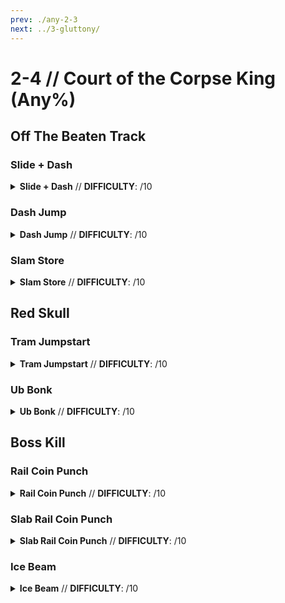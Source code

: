 ```yaml
---
prev: ./any-2-3
next: ../3-gluttony/
---
```


# 2-4 // Court of the Corpse King (Any%)

## Off The Beaten Track

<div class="hidden-header">

### Slide + Dash

</div>

<details class="easy">
    <summary>
        <b>Slide + Dash</b> // <b>DIFFICULTY</b>: /10
    </summary>
    <p>
     Start off by sliding until you are past the red room door, then turn right and dash into corner so that the door pushes you while it opens. This will cause you to get stuck inbetween the door in and the wall. Next face out of bounds then spam slide until you clip out.
     <p>
      </p>
     Look towards the checkpoint floating in the void and <a href="/speedrun-tech#flick-ub">Flick Ub</a>
     <p>
      </p>
     Once you are lower than the checkpoint, <a href="/speedrun-tech#rocket-ride">Rocket Ride</a> angle the rocket down slightly, then shoot it with the revolver to boost yourself into the checkpoint.
    </p>
</details>

<div class="hidden-header">

### Dash Jump

</div>

<details class="easy">
    <summary>
        <b>Dash Jump</b> // <b>DIFFICULTY</b>: /10
    </summary>
    <p>
     Start off by <a href="/speedrun-tech#dash-jumping">Dash Jumping</a>, then right as you land, hold back and right and slide into the corner so that the door pushes you while it opens. This will cause you to get stuck inbetween the door in and the wall. Next face out of bounds then spam slide until you clip out.
     <p>
      </p>
     Look towards the checkpoint floating in the void and <a href="/speedrun-tech#flick-ub">Flick Ub</a>
     <p>
      </p>
     Once you are lower than the checkpoint, <a href="/speedrun-tech#rocket-ride">Rocket Ride</a> angle the rocket down slightly, then shoot it with the revolver to boost yourself into the checkpoint.
    </p>
</details>

<div class="hidden-header">

### Slam Store

</div>

<details class="easy">
    <summary>
        <b>Slam Store</b> // <b>DIFFICULTY</b>: /10
    </summary>
    <p>
     Start off by performing a <a href="/speedrun-tech#slam-store">Slam Store</a> in the starting room, then sliding, when you land hold back and right and slide into the corner so that the door pushes you while it opens. This will cause you to get stuck inbetween the door in and the wall. Next face out of bounds then spam slide until you clip out. 
     <p>
      </p>
     Look towards the checkpoint floating in the void and <a href="/speedrun-tech#flick-ub">Flick Ub</a>
     <p>
      </p>
     Once you are lower than the checkpoint, <a href="/speedrun-tech#rocket-ride">Rocket Ride</a> angle the rocket down slightly, then shoot it with the revolver to boost yourself into the checkpoint.
    </p>
</details>

## Red Skull

<div class="hidden-header">

### Tram Jumpstart

</div>

<details class="easy">
    <summary>
        <b>Tram Jumpstart</b> // <b>DIFFICULTY</b>: /10
    </summary>
    <p>
     Jumpstart the tram and move it forward, then wait until it stops. Jump and dash twice over the front of the tram, then turn right and use whiplash to grab the skull and checkpoint.
    </p>
</details>

<div class="hidden-header">

### Ub Bonk

</div>

<details class="easy">
    <summary>
        <b>Ub Bonk</b> // <b>DIFFICULTY</b>: /10
    </summary>
    <p>
     Move backwards slightly so that you wont interact with the tram, then <a href="/speedrun-tech#ce-boost-core-eject-boost">CE Boost</a>.
     <p>
      </p>
      Wait until you are slightly in front of the ceiling of the doorway then <a href="/speedrun-tech#flick-ub">Flick UB</a> so that you bonk. 
    <p>
      </p>
      When you land turn left and <a href="/speedrun-tech#slide-jump">Slide Jump</a>, maintaining speed from the <a href="/speedrun-tech#flick-ub">Flick UB</a>. <a href="/speedrun-tech#slide-jump">Slide Jump</a> again, then dash twice into the doorway, turn right and use whiplash to grab the skull, then checkpoint.
    </p>
</details>

## Boss Kill

<div class="hidden-header">

### Rail Coin Punch

</div>

<details class="easy">
    <summary>
        <b>Rail Coin Punch</b> // <b>DIFFICULTY</b>: /10
    </summary>
    <p>
     To be added
    </p>
</details>

<div class="hidden-header">

### Slab Rail Coin Punch

</div>

<details class="easy">
    <summary>
        <b>Slab Rail Coin Punch</b> // <b>DIFFICULTY</b>: /10
    </summary>
    <p>
     Jump, dash forward, turn left and place the skull using whiplash.
     <p>
      </p>
     Place a sawtrap with 5 blue saws and an overheat saw on the ceiling.
     <p>
      </p>
     Fire a uncharged core eject straight up, then shoot it with a revolver to boost yourself up. Throw 3 coins as you move up. Begin charging a slab piercer charge shot and slam jump, then fire the <a href="/speedrun-tech#ricostacks">piercer shot and electric rail</a> straight up, look down, throw a coin down, and <a href="/speedrun-tech#coin-punch">Punch it</a> as the rail chains to it.
     <p>
      </p>
      Activate freezeframe and fire a rocket, then a <a href="/speedrun-tech#pboost-projectile-boost">Projectile Boost</a> and repeat until you have five frozen rocckets, then unfreeze as you fire the final one. 
      <p>
      </p>
      <a href="/speedrun-tech#ce-boost-exit">CE Boost Exit</a>
    </p>
</details>

<div class="hidden-header">

### Ice Beam

</div>

<details class="easy">
    <summary>
        <b>Ice Beam</b> // <b>DIFFICULTY</b>: /10
    </summary>
    <p>
     To be added
    </p>
</details>
